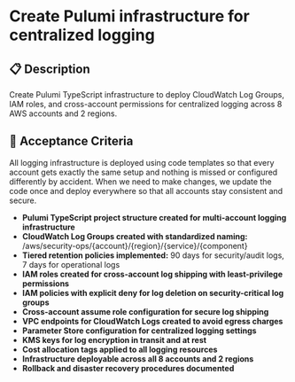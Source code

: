 # Create Pulumi infrastructure for centralized logging

## 📋 Description

Create Pulumi TypeScript infrastructure to deploy CloudWatch Log Groups, IAM roles, and cross-account permissions for centralized logging across 8 AWS accounts and 2 regions.

## 🎯 Acceptance Criteria

All logging infrastructure is deployed using code templates so that every account gets exactly the same setup and nothing is missed or configured differently by accident. When we need to make changes, we update the code once and deploy everywhere so that all accounts stay consistent and secure.

- **Pulumi TypeScript project structure created for multi-account logging infrastructure**
- **CloudWatch Log Groups created with standardized naming:** /aws/security-ops/{account}/{region}/{service}/{component}
- **Tiered retention policies implemented:** 90 days for security/audit logs, 7 days for operational logs
- **IAM roles created for cross-account log shipping with least-privilege permissions**
- **IAM policies with explicit deny for log deletion on security-critical log groups**
- **Cross-account assume role configuration for secure log shipping**
- **VPC endpoints for CloudWatch Logs created to avoid egress charges**
- **Parameter Store configuration for centralized logging settings**
- **KMS keys for log encryption in transit and at rest**
- **Cost allocation tags applied to all logging resources**
- **Infrastructure deployable across all 8 accounts and 2 regions**
- **Rollback and disaster recovery procedures documented**